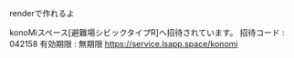 renderで作れるよ






konoMiスペース[避難場シビックタイプR]へ招待されています。
招待コード : 042158
有効期限 : 無期限
https://service.lsapp.space/konomi

